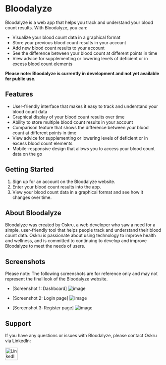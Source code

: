 # Bloodalyze

Bloodalyze is a web app that helps you track and understand your blood count results. With Bloodalyze, you can:

- Visualize your blood count data in a graphical format
- Store your previous blood count results in your account
- Add new blood count results to your account
- See the difference between your blood count at different points in time
- View advice for supplementing or lowering levels of deficient or in excess blood count elements

**Please note: Bloodalyze is currently in development and not yet available for public use.**

## Features

- User-friendly interface that makes it easy to track and understand your blood count data
- Graphical display of your blood count results over time
- Ability to store multiple blood count results in your account
- Comparison feature that shows the difference between your blood count at different points in time
- View advice for supplementing or lowering levels of deficient or in excess blood count elements
- Mobile-responsive design that allows you to access your blood count data on the go

## Getting Started

1. Sign up for an account on the Bloodalyze website.
2. Enter your blood count results into the app.
3. View your blood count data in a graphical format and see how it changes over time.

## About Bloodalyze

Bloodalyze was created by Oskru, a web developer who saw a need for a simple, user-friendly tool that helps people track and understand their blood count data. Oskru is passionate about using technology to improve health and wellness, and is committed to continuing to develop and improve Bloodalyze to meet the needs of users.

## Screenshots

Please note: The following screenshots are for reference only and may not represent the final look of the Bloodalyze website.

- [Screenshot 1: Dashboard]
![image](https://user-images.githubusercontent.com/78699146/206853231-5cd1e9b6-35dd-42e3-90c5-3e2e2188323b.png)

- [Screenshot 2: Login page]
![image](https://user-images.githubusercontent.com/78699146/206853417-e8a87020-e77c-4c1f-9be0-8611631bf6c7.png)

- [Screenshot 3: Register page]
![image](https://user-images.githubusercontent.com/78699146/206853439-dbec6f1c-1fdf-4ed1-8603-e1375b316707.png)


## Support

If you have any questions or issues with Bloodalyze, please contact Oskru via LinkedIn:

<a href="https://www.linkedin.com/in/oskar-krupa-a79314205/">
  <img src="https://user-images.githubusercontent.com/78699146/169061619-2c12e6d9-e667-4668-a136-6718719f8cfb.svg" alt="LinkedIn icon" height="40" width="40" />
</a>
